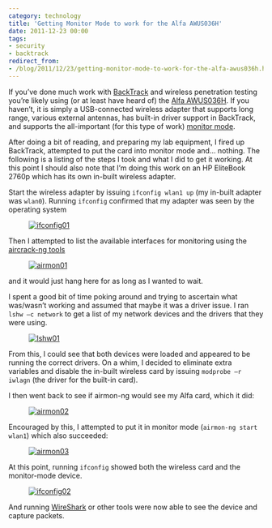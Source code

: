 ```yaml
---
category: technology
title: 'Getting Monitor Mode to work for the Alfa AWUS036H'
date: 2011-12-23 00:00
tags:
- security
- backtrack
redirect_from:
- /blog/2011/12/23/getting-monitor-mode-to-work-for-the-alfa-awus036h.html
---
```


If you’ve done much work with [BackTrack](http://backtrack-linux.org/) and wireless penetration testing you’re likely using (or at least have heard of) the [Alfa AWUS036H](http://www.amazon.com/gp/product/B002BFMZR8/ref=as_li_ss_tl?ie=UTF8&tag=robgillenblog-20&linkCode=as2&camp=1789&creative=390957&creativeASIN=B002BFMZR8). If you haven’t, it is simply a USB-connected wireless adapter that supports long range, various external antennas, has built-in driver support in BackTrack, and supports the all-important (for this type of work) [monitor mode](http://en.wikipedia.org/wiki/Monitor_mode).

After doing a bit of reading, and preparing my lab equipment, I fired up BackTrack, attempted to put the card into monitor mode and… nothing. The following is a listing of the steps I took and what I did to get it working. At this point I should also note that I’m doing this work on an HP EliteBook 2760p which has its own in-built wireless adapter.

Start the wireless adapter by issuing `ifconfig wlan1 up` (my in-built adapter was `wlan0`). Running `ifconfig` confirmed that my adapter was seen by the operating system

<figure class="align-center">
  <a href="{{ site.url }}{{ site.baseurl }}/images/ifconfig01.png"><img src="{{ site.url }}{{ site.baseurl }}/images/ifconfig01.png" alt="ifconfig01"></a>
</figure>

Then I attempted to list the available interfaces for monitoring using the [aircrack-ng tools](http://www.aircrack-ng.org/)

<figure class="align-center">
  <a href="{{ site.url }}{{ site.baseurl }}/images/airmon01.png"><img src="{{ site.url }}{{ site.baseurl }}/images/airmon01.png" alt="airmon01"></a>
</figure>

and it would just hang here for as long as I wanted to wait.

I spent a good bit of time poking around and trying to ascertain what was/wasn’t working and assumed that maybe it was a driver issue. I ran `lshw –c network` to get a list of my network devices and the drivers that they were using.

<figure class="align-center">
  <a href="{{ site.url }}{{ site.baseurl }}/images/lshw01.png"><img src="{{ site.url }}{{ site.baseurl }}/images/lshw01.png" alt="lshw01"></a>
</figure>

From this, I could see that both devices were loaded and appeared to be running the correct drivers. On a whim, I decided to eliminate extra variables and disable the in-built wireless card by issuing `modprobe –r iwlagn` (the driver for the built-in card).

I then went back to see if airmon-ng would see my Alfa card, which it did:

<figure class="align-center">
  <a href="{{ site.url }}{{ site.baseurl }}/images/airmon02.png"><img src="{{ site.url }}{{ site.baseurl }}/images/airmon02.png" alt="airmon02"></a>
</figure>

Encouraged by this, I attempted to put it in monitor mode (`airmon-ng start wlan1`) which also succeeded:

<figure class="align-center">
  <a href="{{ site.url }}{{ site.baseurl }}/images/airmon03.png"><img src="{{ site.url }}{{ site.baseurl }}/images/airmon03.png" alt="airmon03"></a>
</figure>

At this point, running `ifconfig` showed both the wireless card and the monitor-mode device.

<figure class="align-center">
  <a href="{{ site.url }}{{ site.baseurl }}/images/ifconfig02.png"><img src="{{ site.url }}{{ site.baseurl }}/images/ifconfig02.png" alt="ifconfig02"></a>
</figure>

And running [WireShark](http://www.wireshark.org/) or other tools were now able to see the device and capture packets.
